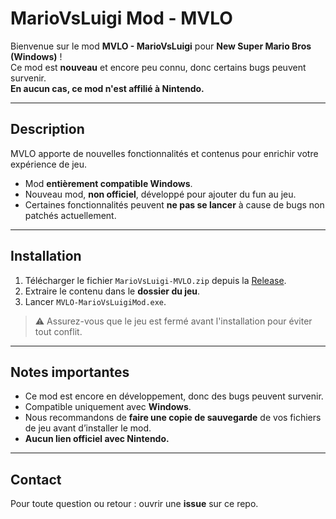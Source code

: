 # MarioVsLuigi Mod - MVLO

Bienvenue sur le mod **MVLO - MarioVsLuigi** pour **New Super Mario Bros (Windows)** !  
Ce mod est **nouveau** et encore peu connu, donc certains bugs peuvent survenir.  
**En aucun cas, ce mod n'est affilié à Nintendo.**

---

## Description

MVLO apporte de nouvelles fonctionnalités et contenus pour enrichir votre expérience de jeu.  
- Mod **entièrement compatible Windows**.  
- Nouveau mod, **non officiel**, développé pour ajouter du fun au jeu.  
- Certaines fonctionnalités peuvent **ne pas se lancer** à cause de bugs non patchés actuellement.  

---

## Installation

1. Télécharger le fichier `MarioVsLuigi-MVLO.zip` depuis la [Release](#).  
2. Extraire le contenu dans le **dossier du jeu**.  
3. Lancer `MVLO-MarioVsLuigiMod.exe`.  

> ⚠️ Assurez-vous que le jeu est fermé avant l'installation pour éviter tout conflit.

---

## Notes importantes

- Ce mod est encore en développement, donc des bugs peuvent survenir.  
- Compatible uniquement avec **Windows**.  
- Nous recommandons de **faire une copie de sauvegarde** de vos fichiers de jeu avant d’installer le mod.  
- **Aucun lien officiel avec Nintendo.**

---

## Contact

Pour toute question ou retour : ouvrir une **issue** sur ce repo.
